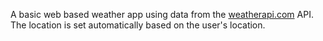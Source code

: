 A basic web based weather app using data from the [weatherapi.com](https://www.weatherapi.com/) API. The location is set automatically based on the user's location.
